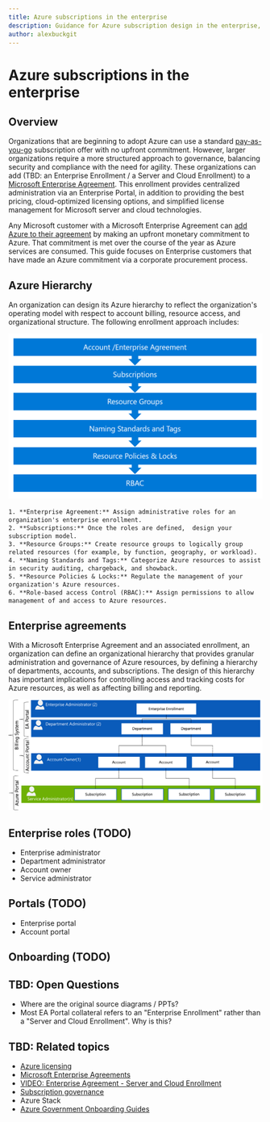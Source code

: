 ```yaml
---
title: Azure subscriptions in the enterprise
description: Guidance for Azure subscription design in the enterprise, as part of a cloud adoption strategy
author: alexbuckgit
---
```


# Azure subscriptions in the enterprise

## Overview

Organizations that are beginning to adopt Azure can use a standard [pay-as-you-go](https://azure.microsoft.com/en-in/offers/ms-azr-0003p/) subscription offer with no upfront commitment. However, larger organizations require a more structured approach to governance, balancing security and compliance with the need for agility. These organizations can add (TBD: an Enterprise Enrollment / a Server and Cloud Enrollment) to a [Microsoft Enterprise Agreement](https://www.microsoft.com/en-us/Licensing/licensing-programs/enterprise.aspx). This enrollment provides centralized administration via an Enterprise Portal, in addition to providing the best pricing, cloud-optimized licensing options, and simplified license management for Microsoft server and cloud technologies.

Any Microsoft customer with a Microsoft Enterprise Agreement can [add Azure to their agreement](https://azure.microsoft.com/en-us/pricing/enterprise-agreement/) by making an upfront monetary commitment to Azure.  That commitment is met over the course of the year as Azure services are consumed. This guide focuses on Enterprise customers that have made an Azure commitment via a corporate procurement process.

## Azure Hierarchy

An organization can design its Azure hierarchy to reflect the organization's operating model with respect to account billing, resource access, and organizational structure. The following enrollment approach includes:

![Enterprise hierarchy overview][enterprise-hierarchy-overview]

	1. **Enterprise Agreement:** Assign administrative roles for an organization's enterprise enrollment.
	2. **Subscriptions:** Once the roles are defined,  design your subscription model.
	3. **Resource Groups:** Create resource groups to logically group related resources (for example, by function, geography, or workload).
	4. **Naming Standards and Tags:** Categorize Azure resources to assist in security auditing, chargeback, and showback.
	5. **Resource Policies & Locks:** Regulate the management of your organization's Azure resources.
    6. **Role-based access Control (RBAC):** Assign permissions to allow management of and access to Azure resources.

## Enterprise agreements

With a Microsoft Enterprise Agreement and an associated enrollment, an organization can define an organizational hierarchy that provides granular administration and governance of Azure resources, by defining a hierarchy of departments, accounts, and subscriptions. The design of this hierarchy has important implications for controlling access and tracking costs for Azure resources, as well as affecting billing and reporting. 

![Enterprise roles][enterprise-roles]

## Enterprise roles (TODO)

- Enterprise administrator
- Department administrator
- Account owner
- Service administrator

## Portals (TODO)

- Enterprise portal
- Account portal
 
## Onboarding (TODO)


## TBD: Open Questions

- Where are the original source diagrams / PPTs?
- Most EA Portal collateral refers to an "Enterprise Enrollment" rather than a "Server and Cloud Enrollment". Why is this?

## TBD: Related topics

- [Azure licensing](https://www.microsoft.com/en-us/Licensing/product-licensing/azure.aspx)
- [Microsoft Enterprise Agreements](https://www.microsoft.com/en-us/licensing/licensing-programs/enterprise.aspx)
- [VIDEO: Enterprise Agreement - Server and Cloud Enrollment](https://www.microsoft.com/en-us/videoplayer/embed/eed0fe74-a5a5-4617-8c2c-6bb78e966a52)
- [Subscription governance](https://docs.microsoft.com/en-us/azure/azure-resource-manager/resource-manager-subscription-governance)
- Azure Stack
- [Azure Government Onboarding Guides](https://blogs.msdn.microsoft.com/azuregov/2016/05/18/new-azure-government-onboarding-guides/)



<!-- links -->
[enterprise-hierarchy-overview]: ../../images/enterprise-hierarchy-overview.png
[enterprise-roles]: ../../images/enterprise-roles.png

